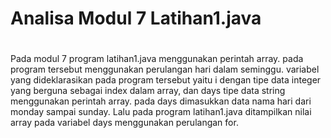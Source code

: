 # Analisa Modul 7 Latihan1.java
#

Pada modul 7 program latihan1.java menggunakan perintah array. pada program tersebut menggunakan perulangan hari dalam seminggu. variabel yang dideklarasikan pada program tersebut yaitu i dengan tipe data integer yang berguna sebagai index dalam array, dan days tipe data string menggunakan perintah array. pada days dimasukkan data nama hari dari monday sampai sunday. Lalu pada program latihan1.java ditampilkan nilai array pada variabel days menggunakan perulangan for.
